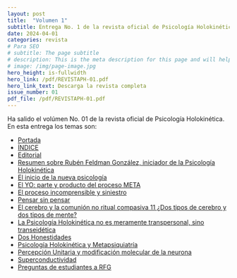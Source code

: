 ```yaml
---
layout: post
title:  "Volumen 1"
subtitle: Entrega No. 1 de la revista oficial de Psicología Holokinética
date: 2024-04-01
categories: revista
# Para SEO
# subtitle: The page subtitle
# description: This is the meta description for this page and will help it appear in search engines
# image: /img/page-image.jpg
hero_height: is-fullwidth
hero_link: /pdf/REVISTAPH-01.pdf
hero_link_text: Descarga la revista completa
issue_number: 01
pdf_file: /pdf/REVISTAPH-01.pdf
---
```


Ha salido el volúmen No. 01 de la revista oficial de Psicología Holokinética. 
En esta entrega los temas son:


- [Portada](/pdf/REVISTAPH-01.pdf#page=1)
- [ÍNDICE](/pdf/REVISTAPH-01.pdf#page=3)
- [Editorial](/pdf/REVISTAPH-01.pdf#page=4)
- [Resumen sobre Rubén Feldman González, iniciador de la Psicología Holokinética](/pdf/REVISTAPH-01.pdf#page=5)
- [El inicio de la nueva psicología](/pdf/REVISTAPH-01.pdf#page=7)
- [El YO: parte y producto del proceso META](/pdf/REVISTAPH-01.pdf#page=9)
- [El proceso incomprensible y siniestro](/pdf/REVISTAPH-01.pdf#page=12)
- [Pensar sin pensar](/pdf/REVISTAPH-01.pdf#page=13)
- [El cerebro y la comunión no ritual compasiva 11 ¿Dos tipos de cerebro y dos tipos de mente?](/pdf/REVISTAPH-01.pdf#page=15)
- [La Psicología Holokinética no es meramente transpersonal, sino transeidética](/pdf/REVISTAPH-01.pdf#page=17)
- [Dos Honestidades](/pdf/REVISTAPH-01.pdf#page=17)
- [Psicología Holokinética y Metapsiquiatría](/pdf/REVISTAPH-01.pdf#page=18)
- [Percepción Unitaria y modificación molecular de la neurona](/pdf/REVISTAPH-01.pdf#page=19)
- [Superconductividad](/pdf/REVISTAPH-01.pdf#page=22)
- [Preguntas de estudiantes a RFG](/pdf/REVISTAPH-01.pdf#page=25)
